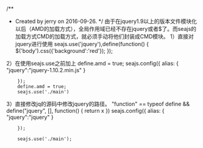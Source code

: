/**
 * Created by jerry on 2016-09-26.
 */
由于在jquery1.9以上的版本文件模块化以后（AMD的加载方式），全局作用域已经不存在jquery或者$了。而seajs的加载方式CMD的加载方式，就必须手动将他们封装成CMD模块。
1）直接对jquery进行使用
		seajs.use('jquery'),define(function() {	
	    	$('body').css({'background':'red'});
		});
		
2）在使用seajs.use之前加上
		define.amd = true;
		seajs.config({
		    alias: {
		      "jquery":"jquery-1.10.2.min.js"
		    }
			
		});
	 	define.amd = true;
		seajs.use('./main')
3）直接修改jq的源码中修改jquery的路径。
	"function" == typeof define && define("jquery", [], function() {
		return x
	})
		seajs.config({
		    alias: {
		      "jquery":"jquery"
		    }
			
		});
		
		seajs.use('./main');
